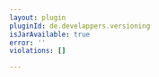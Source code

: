 ```yaml
---
layout: plugin
pluginId: de.develappers.versioning
isJarAvailable: true
error: ''
violations: []

---
```

